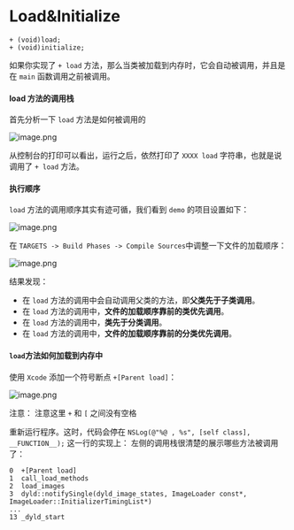 # Load&Initialize

```
+ (void)load;
+ (void)initialize;

```

如果你实现了 `+ load` 方法，那么当类被加载到内存时，它会自动被调用，并且是在 `main` 函数调用之前被调用。

#### load 方法的调用栈

首先分析一下 `load` 方法是如何被调用的

![image.png](http://upload-images.jianshu.io/upload_images/588630-79f9a27a6fad634c.png?imageMogr2/auto-orient/strip%7CimageView2/2/w/1240)

从控制台的打印可以看出，运行之后，依然打印了 `XXXX load` 字符串，也就是说调用了 `+ load` 方法。

#### 执行顺序

`load` 方法的调用顺序其实有迹可循，我们看到 `demo` 的项目设置如下：

![image.png](http://upload-images.jianshu.io/upload_images/588630-578317d4cc2d9920.png?imageMogr2/auto-orient/strip%7CimageView2/2/w/1240)

在 `TARGETS -> Build Phases -> Compile Sources`中调整一下文件的加载顺序：

![image.png](http://upload-images.jianshu.io/upload_images/588630-0bdb3567814e7f69.png?imageMogr2/auto-orient/strip%7CimageView2/2/w/1240)

结果发现：
* 在 `load` 方法的调用中会自动调用父类的方法，即**父类先于子类调用**。
* 在 `load` 方法的调用中，**文件的加载顺序靠前的类优先调用**。
* 在 `load` 方法的调用中，**类先于分类调用**。
* 在 `load` 方法的调用中，**文件的加载顺序靠前的分类优先调用**。

#### `load`方法如何加载到内存中

使用 `Xcode` 添加一个符号断点 `+[Parent load]`：

![image.png](http://upload-images.jianshu.io/upload_images/588630-fc3a92e363d99516.png?imageMogr2/auto-orient/strip%7CimageView2/2/w/1240)

注意：
注意这里 `+` 和 `[` 之间没有空格

重新运行程序。这时，代码会停在 `NSLog(@"%@ , %s", [self class], __FUNCTION__);` 这一行的实现上：
左侧的调用栈很清楚的展示哪些方法被调用了：

```
0  +[Parent load]
1  call_load_methods
2  load_images
3  dyld::notifySingle(dyld_image_states, ImageLoader const*, ImageLoader::InitializerTimingList*)
...
13 _dyld_start
```

